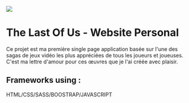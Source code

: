 


![](https://c4.wallpaperflare.com/wallpaper/738/436/859/naughty-dog-the-last-of-us-part-ii-playstation-ellie-ashley-johnson-hd-wallpaper-preview.jpg)


# The Last Of Us - Website Personal

Ce projet est ma première single page application basée sur l'une des sagas de jeux vidéo les plus appréciées de tous les joueurs et joueuses. C'est ma lettre d'amour pour ces œuvres que je l'ai créée avec plaisir.
## Frameworks using :

HTML/CSS/SASS/BOOSTRAP/JAVASCRIPT


